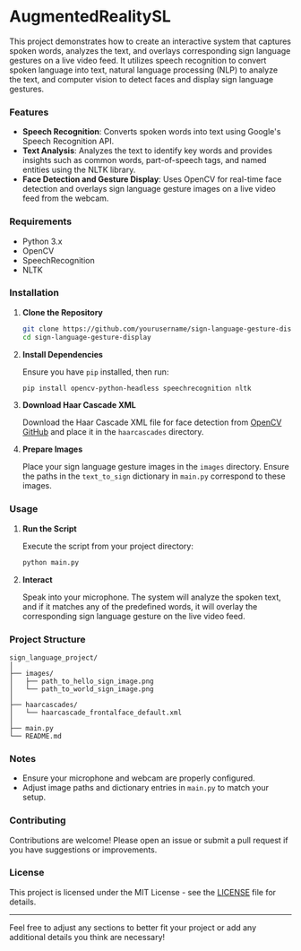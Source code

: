 # AugmentedRealitySL

This project demonstrates how to create an interactive system that captures spoken words, analyzes the text, and overlays corresponding sign language gestures on a live video feed. It utilizes speech recognition to convert spoken language into text, natural language processing (NLP) to analyze the text, and computer vision to detect faces and display sign language gestures.

### Features

- **Speech Recognition**: Converts spoken words into text using Google's Speech Recognition API.
- **Text Analysis**: Analyzes the text to identify key words and provides insights such as common words, part-of-speech tags, and named entities using the NLTK library.
- **Face Detection and Gesture Display**: Uses OpenCV for real-time face detection and overlays sign language gesture images on a live video feed from the webcam.

### Requirements

- Python 3.x
- OpenCV
- SpeechRecognition
- NLTK

### Installation

1. **Clone the Repository**

   ```bash
   git clone https://github.com/yourusername/sign-language-gesture-display.git
   cd sign-language-gesture-display
   ```

2. **Install Dependencies**

   Ensure you have `pip` installed, then run:

   ```bash
   pip install opencv-python-headless speechrecognition nltk
   ```

3. **Download Haar Cascade XML**

   Download the Haar Cascade XML file for face detection from [OpenCV GitHub](https://github.com/opencv/opencv/blob/master/data/haarcascades/haarcascade_frontalface_default.xml) and place it in the `haarcascades` directory.

4. **Prepare Images**

   Place your sign language gesture images in the `images` directory. Ensure the paths in the `text_to_sign` dictionary in `main.py` correspond to these images.

### Usage

1. **Run the Script**

   Execute the script from your project directory:

   ```bash
   python main.py
   ```

2. **Interact**

   Speak into your microphone. The system will analyze the spoken text, and if it matches any of the predefined words, it will overlay the corresponding sign language gesture on the live video feed.

### Project Structure

```
sign_language_project/
│
├── images/
│   ├── path_to_hello_sign_image.png
│   └── path_to_world_sign_image.png
│
├── haarcascades/
│   └── haarcascade_frontalface_default.xml
│
├── main.py
└── README.md
```

### Notes

- Ensure your microphone and webcam are properly configured.
- Adjust image paths and dictionary entries in `main.py` to match your setup.

### Contributing

Contributions are welcome! Please open an issue or submit a pull request if you have suggestions or improvements.

### License

This project is licensed under the MIT License - see the [LICENSE](LICENSE) file for details.

---

Feel free to adjust any sections to better fit your project or add any additional details you think are necessary!
